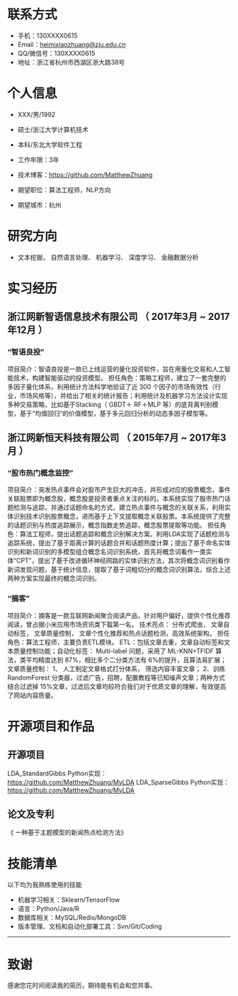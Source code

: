 
# 联系方式

- 手机：130XXXX0615
- Email：heimixiaozhuang@zju.edu.cn
- QQ/微信号：130XXXX0615
- 地址：浙江省杭州市西湖区浙大路38号


# 个人信息

 - XXX/男/1992 
 - 硕士/浙江大学计算机技术
 - 本科/东北大学软件工程 
 - 工作年限：3年
 - 技术博客：https://github.com/MatthewZhuang

 - 期望职位：算法工程师，NLP方向
 - 期望城市：杭州

# 研究方向

 - 文本挖掘， 自然语言处理、 机器学习、 深度学习、 金融数据分析

# 实习经历

## 浙江网新智语信息技术有限公司 （ 2017年3月 ~ 2017年12月 ）

### “智语良投” 
项目简介：智语良投是一款已上线运营的量化投资软件，旨在用量化交易和人工智能技术，构建智能驱动的投资模型。
担任角色：策略工程师，建立了一套完整的多因子量化体系，利用统计方法科学地验证了近 300 个因子的市场有效性（行业，市场风格等），并给出了相关的统计报告；利用统计及机器学习方法设计实现多种交易策略，比如基于Stacking（ GBDT＋
RF＋MLP 等）的底背离判别模型，基于“均值回归”的价值模型，基于多元回归分析的动态多因子模型等。

## 浙江网新恒天科技有限公司 （ 2015年7月 ~ 2017年3月 ）
### “股市热门概念监控” 
项目简介：突发热点事件会对股市产生巨大的冲击，并形成对应的股票概念，事件关联股票即为概念股，概念股是投资者重点关注的标的。本系统实现了股市热门话题检测与追踪，并通过话题命名的方式，建立热点事件与概念的关联关系，利用实体识别技术识别股票概念，进而基于上下文提取概念关联股票。本系统提供了完整的话题识别与热度追踪展示，概念指数走势追踪，概念股票提取等功能。
担任角色：算法工程师，提出话题追踪和概念识别解决方案。利用LDA实现了话题检测与追踪系统，提出了基于距离计算的话题合并和话题热度计算；提出了基于命名实体识别和新词识别的多模型组合概念名词识别系统，首先将概念词看作一类实体“CPT”，提出了基于改进循环神经网路的实体识别方法，其次将概念词识别看作新词发现问题，基于统计信息，提取了基于词粗切分的概念词识别算法，综合上述两种方案实现最终的概念词识别。

### “摘客”
项目简介：摘客是一款互联网新闻聚合阅读产品，针对用户偏好，提供个性化推荐阅读，曾占据小米应用市场资讯类下载第一名。 技术亮点： 分布式爬虫， 文章自动标签， 文章质量控制， 文章个性化推荐和热点话题检测，高效系统架构。
担任角色：算法工程师，主要负责ETL模块。
ETL：包括文章去重，文章自动标签和文本质量控制功能；自动化标签： Multi-label 问题，采用了 ML-KNN+TFIDF 算法，类平均精度达到 87%，相比多个二分类方法有 6%的提升，且算法易扩展；文章质量控制： 1、 人工制定文章格式打分体系， 筛选内容丰富文章； 2、训练 RandomForest 分类器，过滤广告，招聘，配置教程等已知噪声文章；两种方式结合过滤掉 15%文章，过滤后文章均较符合我们对于优质文章的理解，有效提高了网站内容质量。
  
  
# 开源项目和作品
## 开源项目
LDA_StandardGibbs  Python实现：https://github.com/MatthewZhuang/MyLDA
LDA_SparseGibbs  Python实现：https://github.com/MatthewZhuang/MyLDA


## 论文及专利
《 一种基于主题模型的新闻热点检测方法》

# 技能清单
以下均为我熟练使用的技能

- 机器学习相关：Sklearn/TensorFlow
- 语言：Python/Java/R
- 数据库相关：MySQL/Redis/MongoDB
- 版本管理、文档和自动化部署工具：Svn/Git/Coding


---      
# 致谢
感谢您花时间阅读我的简历，期待能有机会和您共事。
      
